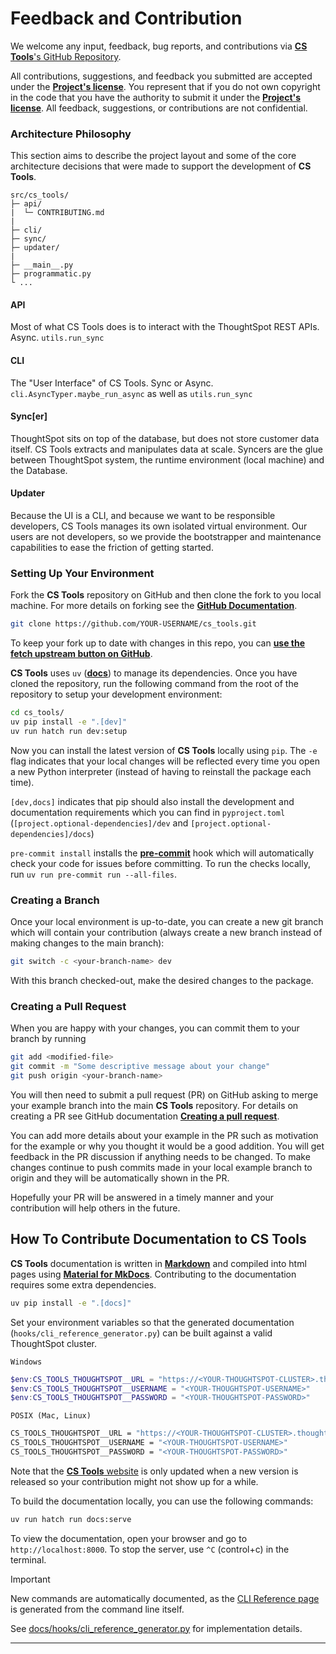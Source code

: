 # Feedback and Contribution

We welcome any input, feedback, bug reports, and contributions via
[__CS Tools__'s GitHub Repository](http://github.com/thoughtspot/cs_tools/).

All contributions, suggestions, and feedback you submitted are accepted under the [__Project's license__](./LICENSE). You
represent that if you do not own copyright in the code that you have the authority to submit it under the
[__Project's license__](./LICENSE). All feedback, suggestions, or contributions are not confidential.

### Architecture Philosophy

This section aims to describe the project layout and some of the core architecture decisions that were made to support
the development of __CS Tools__.

```shell
src/cs_tools/
├─ api/
|  └─ CONTRIBUTING.md
|   
├─ cli/
├─ sync/
├─ updater/
|   
├─ __main__.py
├─ programmatic.py
└ ...
```

#### API
Most of what CS Tools does is to interact with the ThoughtSpot REST APIs. Async. `utils.run_sync`

#### CLI
The "User Interface" of CS Tools. Sync or Async. `cli.AsyncTyper.maybe_run_async` as well as `utils.run_sync`

#### Sync[er]

ThoughtSpot sits on top of the database, but does not store customer data itself. CS Tools extracts and manipulates data
at scale. Syncers are the glue between ThoughtSpot system, the runtime environment (local machine) and the Database.

#### Updater

Because the UI is a CLI, and because we want to be responsible developers, CS Tools manages its own isolated virtual
environment. Our users are not developers, so we provide the bootstrapper and maintenance capabilities to ease the
friction of getting started.

### Setting Up Your Environment

Fork the __CS Tools__ repository on GitHub and then clone the fork to you local machine. For more details on forking
see the [__GitHub Documentation__](https://help.github.com/en/articles/fork-a-repo).

```bash
git clone https://github.com/YOUR-USERNAME/cs_tools.git
```

To keep your fork up to date with changes in this repo, you can [__use the fetch upstream button on 
GitHub__](https://docs.github.com/en/pull-requests/collaborating-with-pull-requests/working-with-forks/syncing-a-fork).

__CS Tools__ uses `uv` ([__docs__](https://docs.astral.sh/uv/)) to manage its dependencies. Once you have cloned the
repository, run the following command from the root of the repository to setup your development environment:

```bash
cd cs_tools/
uv pip install -e ".[dev]"
uv run hatch run dev:setup
```

Now you can install the latest version of __CS Tools__ locally using `pip`. The `-e` flag indicates that your local
changes will be reflected every time you open a new Python interpreter (instead of having to reinstall the package each
time).

`[dev,docs]` indicates that pip should also install the development and documentation requirements which you can find 
in `pyproject.toml` (`[project.optional-dependencies]/dev` and `[project.optional-dependencies]/docs`)

`pre-commit install` installs the [__pre-commit__](https://pre-commit.com/) hook which will automatically check your code
for issues before committing. To run the checks locally, run `uv run pre-commit run --all-files`.

### Creating a Branch

Once your local environment is up-to-date, you can create a new git branch which will contain your contribution (always
create a new branch instead of making changes to the main branch):

```bash
git switch -c <your-branch-name> dev
```

With this branch checked-out, make the desired changes to the package.

### Creating a Pull Request

When you are happy with your changes, you can commit them to your branch by running

```bash
git add <modified-file>
git commit -m "Some descriptive message about your change"
git push origin <your-branch-name>
```

You will then need to submit a pull request (PR) on GitHub asking to merge your example branch into the main
__CS Tools__ repository. For details on creating a PR see GitHub documentation [__Creating a pull
request__](https://help.github.com/en/articles/creating-a-pull-request).

You can add more details about your example in the PR such as motivation for the example or why you thought it would be 
a good addition. You will get feedback in the PR discussion if anything needs to be changed. To make changes continue 
to push commits made in your local example branch to origin and they will be automatically shown in the PR.

Hopefully your PR will be answered in a timely manner and your contribution will help others in the future.

## How To Contribute Documentation to CS Tools

__CS Tools__ documentation is written in [__Markdown__](https://www.markdownguide.org/getting-started/) and compiled into 
html pages using [__Material for MkDocs__](https://squidfunk.github.io/mkdocs-material/). Contributing to the documentation 
requires some extra dependencies.

```bash
uv pip install -e ".[docs]"
```

Set your environment variables so that the generated documentation (`hooks/cli_reference_generator.py`) can be built
against a valid ThoughtSpot cluster.

`Windows`
```powershell
$env:CS_TOOLS_THOUGHTSPOT__URL = "https://<YOUR-THOUGHTSPOT-CLUSTER>.thoughtspot.cloud"
$env:CS_TOOLS_THOUGHTSPOT__USERNAME = "<YOUR-THOUGHTSPOT-USERNAME>"
$env:CS_TOOLS_THOUGHTSPOT__PASSWORD = "<YOUR-THOUGHTSPOT-PASSWORD>"
```

`POSIX (Mac, Linux)`
```bash
CS_TOOLS_THOUGHTSPOT__URL = "https://<YOUR-THOUGHTSPOT-CLUSTER>.thoughtspot.cloud"
CS_TOOLS_THOUGHTSPOT__USERNAME = "<YOUR-THOUGHTSPOT-USERNAME>"
CS_TOOLS_THOUGHTSPOT__PASSWORD = "<YOUR-THOUGHTSPOT-PASSWORD>"
```

Note that the [__CS Tools__ website](https://thoughtspot.github.io/cs_tools/) is only updated when a new version is
released so your contribution might not show up for a while.

To build the documentation locally, you can use the following commands:

```bash
uv run hatch run docs:serve
```

To view the documentation, open your browser and go to `http://localhost:8000`. To stop the server, use `^C` 
(control+c) in the terminal.

> [!IMPORTANT]
>  New commands are automatically documented, as the [CLI Reference page](https://thoughtspot.github.io/cs_tools/generated/cli/reference.html) is generated from the command line itself.
>
> See [docs/hooks/cli_reference_generator.py](./docs/hooks/cli_reference_generator.py) for implementation details.
>

---
